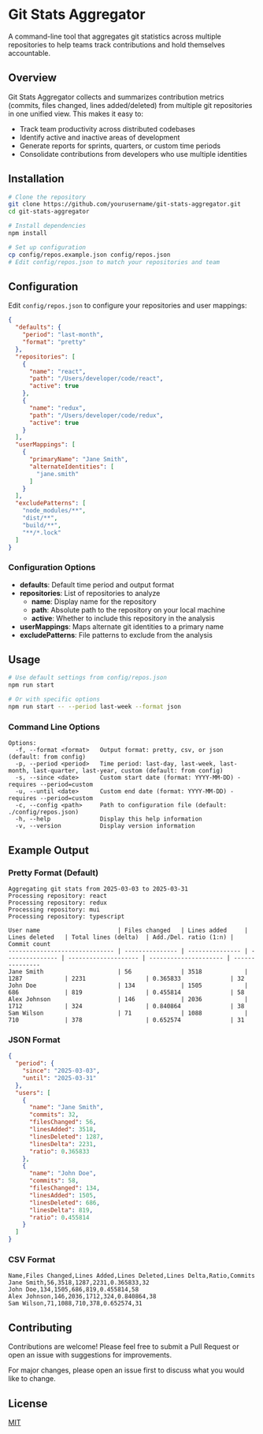 # Git Stats Aggregator

A command-line tool that aggregates git statistics across multiple repositories to help teams track contributions and hold themselves accountable.

## Overview

Git Stats Aggregator collects and summarizes contribution metrics (commits, files changed, lines added/deleted) from multiple git repositories in one unified view. This makes it easy to:

- Track team productivity across distributed codebases
- Identify active and inactive areas of development
- Generate reports for sprints, quarters, or custom time periods
- Consolidate contributions from developers who use multiple identities

## Installation

```bash
# Clone the repository
git clone https://github.com/yourusername/git-stats-aggregator.git
cd git-stats-aggregator

# Install dependencies
npm install

# Set up configuration
cp config/repos.example.json config/repos.json
# Edit config/repos.json to match your repositories and team
```

## Configuration

Edit `config/repos.json` to configure your repositories and user mappings:

```json
{
  "defaults": {
    "period": "last-month",
    "format": "pretty"
  },
  "repositories": [
    {
      "name": "react",
      "path": "/Users/developer/code/react",
      "active": true
    },
    {
      "name": "redux",
      "path": "/Users/developer/code/redux",
      "active": true
    }
  ],
  "userMappings": [
    {
      "primaryName": "Jane Smith",
      "alternateIdentities": [
        "jane.smith"
      ]
    }
  ],
  "excludePatterns": [
    "node_modules/**",
    "dist/**",
    "build/**",
    "**/*.lock"
  ]
}
```

### Configuration Options

- **defaults**: Default time period and output format
- **repositories**: List of repositories to analyze
    - **name**: Display name for the repository
    - **path**: Absolute path to the repository on your local machine
    - **active**: Whether to include this repository in the analysis
- **userMappings**: Maps alternate git identities to a primary name
- **excludePatterns**: File patterns to exclude from the analysis

## Usage

```bash
# Use default settings from config/repos.json
npm run start

# Or with specific options
npm run start -- --period last-week --format json
```

### Command Line Options

```
Options:
  -f, --format <format>   Output format: pretty, csv, or json (default: from config)
  -p, --period <period>   Time period: last-day, last-week, last-month, last-quarter, last-year, custom (default: from config)
  -s, --since <date>      Custom start date (format: YYYY-MM-DD) - requires --period=custom
  -u, --until <date>      Custom end date (format: YYYY-MM-DD) - requires --period=custom
  -c, --config <path>     Path to configuration file (default: ./config/repos.json)
  -h, --help              Display this help information
  -v, --version           Display version information
```

## Example Output

### Pretty Format (Default)

```
Aggregating git stats from 2025-03-03 to 2025-03-31
Processing repository: react
Processing repository: redux
Processing repository: mui
Processing repository: typescript

User name                      | Files changed   | Lines added     | Lines deleted   | Total lines (delta)  | Add./Del. ratio (1:n) | Commit count   
------------------------------ | --------------- | --------------- | --------------- | -------------------- | --------------------- | ---------------
Jane Smith                     | 56              | 3518            | 1287            | 2231                 | 0.365833              | 32            
John Doe                       | 134             | 1505            | 686             | 819                  | 0.455814              | 58             
Alex Johnson                   | 146             | 2036            | 1712            | 324                  | 0.840864              | 38             
Sam Wilson                     | 71              | 1088            | 710             | 378                  | 0.652574              | 31             
```

### JSON Format

```json
{
  "period": {
    "since": "2025-03-03",
    "until": "2025-03-31"
  },
  "users": [
    {
      "name": "Jane Smith",
      "commits": 32,
      "filesChanged": 56,
      "linesAdded": 3518,
      "linesDeleted": 1287,
      "linesDelta": 2231,
      "ratio": 0.365833
    },
    {
      "name": "John Doe",
      "commits": 58,
      "filesChanged": 134,
      "linesAdded": 1505,
      "linesDeleted": 686,
      "linesDelta": 819,
      "ratio": 0.455814
    }
  ]
}
```

### CSV Format

```
Name,Files Changed,Lines Added,Lines Deleted,Lines Delta,Ratio,Commits
Jane Smith,56,3518,1287,2231,0.365833,32
John Doe,134,1505,686,819,0.455814,58
Alex Johnson,146,2036,1712,324,0.840864,38
Sam Wilson,71,1088,710,378,0.652574,31
```

## Contributing

Contributions are welcome! Please feel free to submit a Pull Request or open an issue with suggestions for improvements.

For major changes, please open an issue first to discuss what you would like to change.

## License

[MIT](https://choosealicense.com/licenses/mit/)
